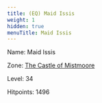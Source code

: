 ```yaml
---
title: (EQ) Maid Issis
weight: 1
hidden: true
menuTitle: Maid Issis
---
```


Name: Maid Issis


Zone: [The Castle of Mistmoore](/en/eq/exploration/the_castle_of_mistmoore)

Level: 34

Hitpoints: 1496